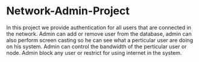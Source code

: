 # Network-Admin-Project

In this project we provide authentication for all users that are connected in the network.
Admin can add or remove user from the database, admin can also perform screen casting so he can see what a perticular user are doing on his system.
Admin can control the bandwidth of the perticular user or node.
Admin block any user or restrict for using internet in the system.

